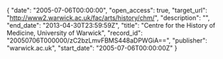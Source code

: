 {
  "date": "2005-07-06T00:00:00", 
  "open_access": true, 
  "target_url": "http://www2.warwick.ac.uk/fac/arts/history/chm/", 
  "description": "", 
  "end_date": "2013-04-30T23:59:59Z", 
  "title": "Centre for the History of Medicine, University of Warwick", 
  "record_id": "20050706T000000/zC2bzLmvFBMS448aDPWGiA==", 
  "publisher": "warwick.ac.uk", 
  "start_date": "2005-07-06T00:00:00Z"
}

